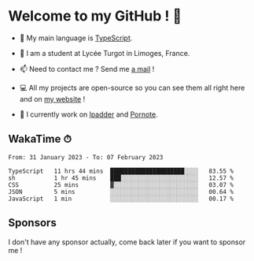 # Welcome to my GitHub ! 🌃

- 🔭 My main language is [TypeScript](https://www.typescriptlang.org/).

- 🌱 I am a student at Lycée Turgot in Limoges, France.

- 📫 Need to contact me ? Send me <a href="mailto:mikkel@milescode.dev">a mail</a> !

- 💻 All my projects are open-source so you can see them all right here and on <a href="https://www.vexcited.ml">my website</a> !

- 👀 I currently work on [lpadder](https://github.com/Vexcited/lpadder) and [Pornote](https://github.com/Vexcited/Pornote).

## WakaTime ⏱

<!--START_SECTION:waka-->

```text
From: 31 January 2023 - To: 07 February 2023

TypeScript   11 hrs 44 mins  █████████████████████░░░░   83.55 %
sh           1 hr 45 mins    ███░░░░░░░░░░░░░░░░░░░░░░   12.57 %
CSS          25 mins         ▓░░░░░░░░░░░░░░░░░░░░░░░░   03.07 %
JSON         5 mins          ░░░░░░░░░░░░░░░░░░░░░░░░░   00.64 %
JavaScript   1 min           ░░░░░░░░░░░░░░░░░░░░░░░░░   00.17 %
```

<!--END_SECTION:waka-->

## Sponsors

I don't have any sponsor actually, come back later if you want to sponsor me !
